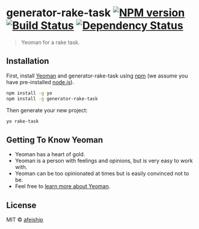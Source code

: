 # generator-rake-task [![NPM version][npm-image]][npm-url] [![Build Status][travis-image]][travis-url] [![Dependency Status][daviddm-image]][daviddm-url]
> Yeoman for a rake task.

## Installation

First, install [Yeoman](http://yeoman.io) and generator-rake-task using [npm](https://www.npmjs.com/) (we assume you have pre-installed [node.js](https://nodejs.org/)).

```bash
npm install -g yo
npm install -g generator-rake-task
```

Then generate your new project:

```bash
yo rake-task
```

## Getting To Know Yeoman

 * Yeoman has a heart of gold.
 * Yeoman is a person with feelings and opinions, but is very easy to work with.
 * Yeoman can be too opinionated at times but is easily convinced not to be.
 * Feel free to [learn more about Yeoman](http://yeoman.io/).

## License

MIT © [afeiship](https://github.com/afeiship)


[npm-image]: https://badge.fury.io/js/generator-rake-task.svg
[npm-url]: https://npmjs.org/package/generator-rake-task
[travis-image]: https://travis-ci.org/afeiship/generator-rake-task.svg?branch=master
[travis-url]: https://travis-ci.org/afeiship/generator-rake-task
[daviddm-image]: https://david-dm.org/afeiship/generator-rake-task.svg?theme=shields.io
[daviddm-url]: https://david-dm.org/afeiship/generator-rake-task
